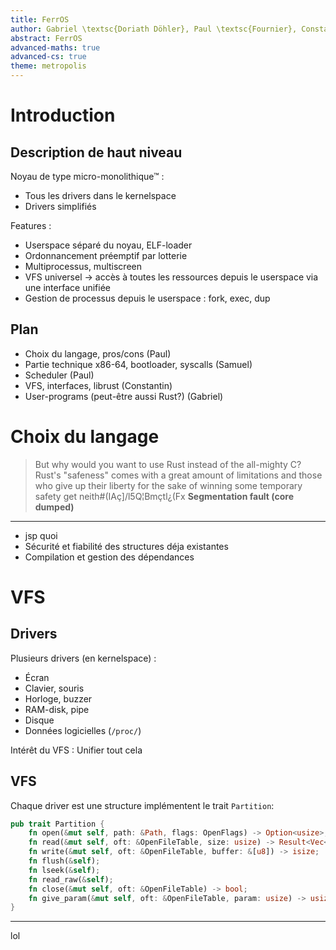 ```yaml
---
title: FerrOS
author: Gabriel \textsc{Doriath Döhler}, Paul \textsc{Fournier}, Constantin \textsc{Gierczak-Galle}, Samuel \textsc{Vivien}
abstract: FerrOS
advanced-maths: true
advanced-cs: true
theme: metropolis
---
```


# Introduction

## Description de haut niveau

Noyau de type micro-monolithique™ :

- Tous les drivers dans le kernelspace
- Drivers simplifiés

Features :

- Userspace séparé du noyau, ELF-loader
- Ordonnancement préemptif par lotterie
- Multiprocessus, multiscreen
- VFS universel -> accès à toutes les ressources depuis le userspace via une interface unifiée
- Gestion de processus depuis le userspace : fork, exec, dup


## Plan

- Choix du langage, pros/cons (Paul)
- Partie technique x86-64, bootloader, syscalls (Samuel)
- Scheduler (Paul)
- VFS, interfaces, librust (Constantin)
- User-programs (peut-être aussi Rust?) (Gabriel)

# Choix du langage

> But why would you want to use Rust instead of the all-mighty C? Rust's "safeness" comes with a great amount of limitations and those who give up their liberty for the sake of winning some temporary safety get neith#(IAç]/l5Q¦Bmçtl¿(Fx **Segmentation fault (core dumped)**

---

- jsp quoi
- Sécurité et fiabilité des structures déja existantes
- Compilation et gestion des dépendances



# VFS

## Drivers

Plusieurs drivers (en kernelspace) :

- Écran
- Clavier, souris
- Horloge, buzzer
- RAM-disk, pipe
- Disque
- Données logicielles (`/proc/`)

Intérêt du VFS : Unifier tout cela

## VFS

Chaque driver est une structure implémentent le trait `Partition`: 

```rust
pub trait Partition {
    fn open(&mut self, path: &Path, flags: OpenFlags) -> Option<usize>;
    fn read(&mut self, oft: &OpenFileTable, size: usize) -> Result<Vec<u8>, IoError>;
    fn write(&mut self, oft: &OpenFileTable, buffer: &[u8]) -> isize;
    fn flush(&self);
    fn lseek(&self);
    fn read_raw(&self);
    fn close(&mut self, oft: &OpenFileTable) -> bool;
    fn give_param(&mut self, oft: &OpenFileTable, param: usize) -> usize;
}
```

---

lol